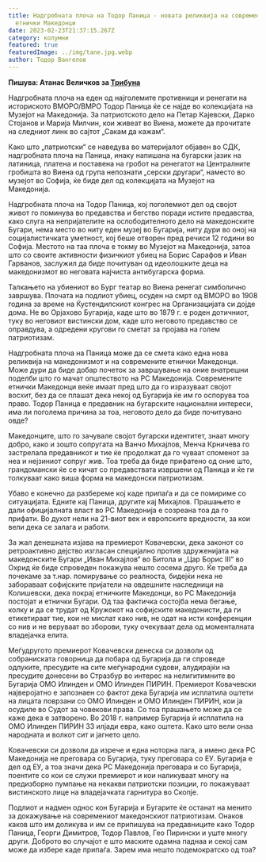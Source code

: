 ```yaml
---
title: Надгробната плоча на Тодор Паница - новата реликвија на современите
  етнички Македонци
date: 2023-02-23T21:37:15.267Z
category: колумни
featured: true
featuredImage: ../img/tane.jpg.webp
author: Тодор Вангелов
---
```


**Пишува: Атанас Величков за [Трибуна](https://tribuna.mk/nadgrobnata-plocha-na-todor-panica-novata-relikvija-na-sovremenite-etnichki-makedonci/)**

Надгробната плоча на еден од најголемите противници и ренегати на историското ВМОРО/ВМРО Тодор Паница ќе се најде во колекцијата на Музејот на Македонија. За патриотското дело на Петар Кајевски, Дарко Стојанов и Марија Милчин, кои живеат во Виена, можете да прочитате на следниот линк во сајтот „Сакам да кажам“.

Како што „патриотски“ се наведува во материјалот објавен во СДК, надгробната плоча на Паница, инаку напишана на бугарски јазик на латиница, платена и поставена на гробот на ренегатот на Централните гробишта во Виена од група непознати „серски другари“, наместо во музејот во Софија, ќе биде дел од колекцијата на Музејот на Македонија.

Надгробната плоча на Тодор Паница, кој поголемиот дел од својот живот го поминува во предавства и бегство поради истите предавства, како слуга на непријателите на ослободителното дело на македонските Бугари, нема место во ниту еден музеј во Бугарија, ниту дури во оној на социјалистичката уметност, кој беше отворен пред речиси 12 години во Софија. Местото на таа плоча е токму во Музејот на Македонија, затоа што со своите активности физичкиот убиец на Борис Сарафов и Иван Гарванов, заслужил да биде почитуван од идеолошките деца на македонизмот во неговата најчиста антибугарска форма.

Талкањето на убиениот во Бург театар во Виена ренегат симболично завршува. Плочата на подлиот убиец, осуден на смрт од ВМОРО во 1908 година за време на Ќустендилскиот конгрес на Организацијата си дојде дома. Не во Орјахово Бугарија, каде што во 1879 г. е роден дотичниот, туку во неговиот вистински дом, каде што неговото предавство се оправдува, а одредени кругови го сметат за пројава на голем патриотизам.

Надгробната плоча на Паница може да се смета како една нова реликвија на македонизмот и на современите етнички Македонци. Може дури да биде добар почеток за завршување на оние внатрешни поделби што го мачат општеството на РС Македонија. Современите етнички Македонци веќе имаат пред што да го изразуваат својот восхит, без да се плашат дека некој од Бугарија ќе им го оспорува тоа право. Тодор Паница е предавник на бугарските национални интереси, има ли поголема причина за тоа, неговото дело да биде почитувано овде?

Македонците, што го зачувале својот бугарски идентитет, знаат многу добро, како и зошто сопругата на Ванчо Михајлов, Менча Крничева го застрелала предавникот и тие ќе продолжат да го чуваат споменот за неа и нејзиниот сопруг жив. Тоа треба да биде прифатено од оние што, грандомански ќе се кичат со предавствата извршени од Паница и ќе ги толкуваат како виша форма на македонски патриотизам.

Убаво е конечно да разбереме кој каде припаѓа и да се помириме со ситуацијата. Едните кај Паница, другите кај Михајлов. Прашањето е дали официјалната власт во РС Македонија е созреана тоа да го прифати. Во духот нели на 21-виот век и европските вредности, за кои вели дека се залага и работи.

За жал денешната изјава на премиерот Ковачевски, дека законот со ретроактивно дејство изгласан специјално против здруженијата на македонските Бугари „Иван Михајлов“ во Битола и „Цар Борис III“ во Охрид ќе биде спроведен покажува нешто сосема друго. Ќе треба да почекаме за т.нар. помирување со реалноста, бидејќи нека не забораваат софијските пријатели на овдешните наследници на Колишевски, дека покрај етничките Македонци, во РС Македонија постојат и етнички Бугари. Од таа фактичка состојба нема бегање, колку и да се трудат од Кружокот на софијските македонисти, да ги етикетираат тие, кои не мислат како нив, не одат на исти конференции со нив и не веруваат во зборови, туку очекуваат дела од моменталната владејачка елита.

Меѓудругото премиерот Ковачевски денеска си дозволи од собраниската говорница да побара од Бугарија да ги спроведе одлуките, пресудите на сите меѓународни судови, алудирајќи на пресудите донесени во Стразбур во интерес на нелигитимните во Бугарија ОМО Илинден и ОМО Илинден ПИРИН. Премиерот Ковачевски најверојатно е запознаен со фактот дека Бугарија им исплатила оштети на лицата поврзани со ОМО Илинден и ОМО Илинден ПИРИН, кои ја осудиле во Судот за човекови права. Со тоа прашањето може да се каже дека е затворено. Во 2018 г. например Бугарија ѝ исплатила на ОМО Илинден ПИРИН 33 илјади евра, како оштета. Како што вели онаа народната и волкот сит и јагнето цело.

Ковачевски си дозволи да изрече и една ноторна лага, а имено дека РС Македонија не преговара со Бугарија, туку преговара со ЕУ. Бугарија е дел од ЕУ, а тоа значи дека РС Македонија преговара и со Бугарија, поентите со кои се служи премиерот и кои наликуваат многу на предизборно пумпање на некакви патриотски позиции, го покажуваат вистинското лице на владејачката гарнитура во Скопје.

Подлиот и надмен однос кон Бугарија и Бугарите ќе останат на менито за докажување на современиот македонскиот патриотизам. Онаков каков што им доликува и им се припишува на предавниците како Тодор Паница, Георги Димитров, Тодор Павлов, Гео Пирински и уште многу други. Доброто во случајот е што маските одамна паднаа и секој сам може да избере каде припаѓа. Зарем има нешто подемократско од тоа?
